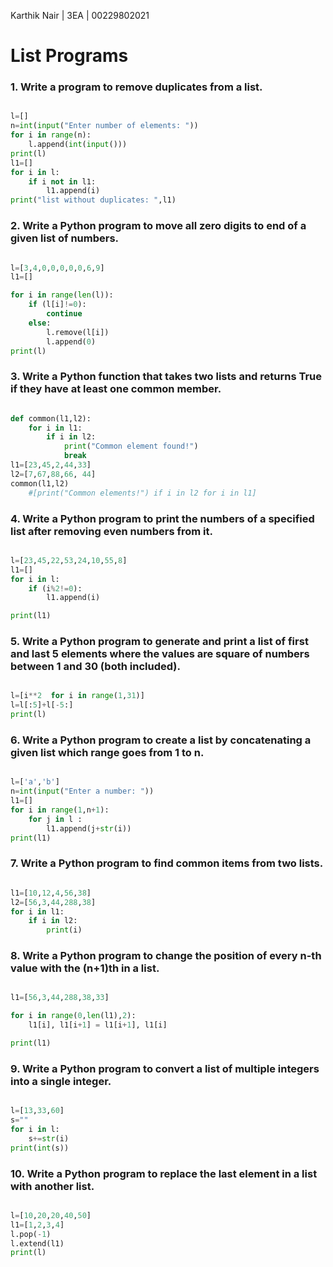 Karthik Nair | 3EA | 00229802021

# List Programs

### 1.  Write a program to remove duplicates from a list.
```python

l=[]
n=int(input("Enter number of elements: "))
for i in range(n):
    l.append(int(input()))
print(l)
l1=[]
for i in l:
    if i not in l1:
        l1.append(i)
print("list without duplicates: ",l1)
```

### 2.  Write a Python program to move all zero digits to end of a given list of numbers.
```python

l=[3,4,0,0,0,0,0,6,9]
l1=[]

for i in range(len(l)):
    if (l[i]!=0):
        continue
    else:
        l.remove(l[i])
        l.append(0)
print(l)
```

### 3.  Write a Python function that takes two lists and returns True if they have at least one common member.
```python

def common(l1,l2):
    for i in l1:
        if i in l2:
            print("Common element found!")
            break
l1=[23,45,2,44,33]
l2=[7,67,88,66, 44]
common(l1,l2)
    #[print("Common elements!") if i in l2 for i in l1]
```

### 4.  Write a Python program to print the numbers of a specified list after removing even numbers from it.
```python

l=[23,45,22,53,24,10,55,8]
l1=[]
for i in l:
    if (i%2!=0):
        l1.append(i)

print(l1)


```

### 5.  Write a Python program to generate and print a list of first and last 5 elements where the values are square of numbers between 1 and 30 (both included).
```python

l=[i**2  for i in range(1,31)]
l=l[:5]+l[-5:]
print(l)


```

### 6.  Write a Python program to create a list by concatenating a given list which range goes from 1 to n.
```python

l=['a','b']
n=int(input("Enter a number: "))
l1=[]
for i in range(1,n+1):
    for j in l :
        l1.append(j+str(i))
print(l1)

```

### 7.  Write a Python program to find common items from two lists.
```python

l1=[10,12,4,56,38]
l2=[56,3,44,288,38]
for i in l1:
    if i in l2:
        print(i)

```

### 8.  Write a Python program to change the position of every n-th value with the (n+1)th in a list.
```python

l1=[56,3,44,288,38,33]

for i in range(0,len(l1),2):
    l1[i], l1[i+1] = l1[i+1], l1[i]

print(l1)
```

### 9.  Write a Python program to convert a list of multiple integers into a single integer.
```python

l=[13,33,60]
s=""
for i in l:
    s+=str(i)
print(int(s))


```

### 10.  Write a Python program to replace the last element in a list with another list.
```python

l=[10,20,20,40,50]
l1=[1,2,3,4]
l.pop(-1)
l.extend(l1)
print(l)
```

